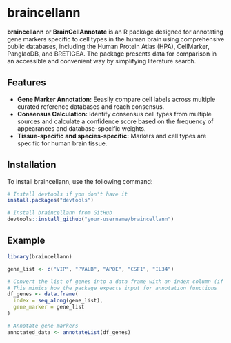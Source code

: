 # braincellann

**braincellann** or **BrainCellAnnotate** is an R package designed for annotating gene markers specific to cell types in the human brain using comprehensive public databases, including the Human Protein Atlas (HPA), CellMarker, PanglaoDB, and BRETIGEA.
The package presents data for comparison in an accessible and convenient way by simplifying literature search.

## Features
* **Gene Marker Annotation:** Eeasily compare cell labels across multiple curated reference databases and reach consensus.
* **Consensus Calculation:** Identify consensus cell types from multiple sources and calculate a confidence score based on the frequency of appearances and database-specific weights.
* **Tissue-specific and species-specific:** Markers and cell types are specific for human brain tissue.

## Installation
To install braincellann, use the following command:

```r
# Install devtools if you don't have it
install.packages("devtools")

# Install braincellann from GitHub
devtools::install_github("your-username/braincellann")

```
## Example

```r
library(braincellann)

gene_list <- c("VIP", "PVALB", "APOE", "CSF1", "IL34")

# Convert the list of genes into a data frame with an index column (if needed)
# This mimics how the package expects input for annotation functions
df_genes <- data.frame(
  index = seq_along(gene_list),
  gene_marker = gene_list
)

# Annotate gene markers
annotated_data <- annotateList(df_genes)


```
